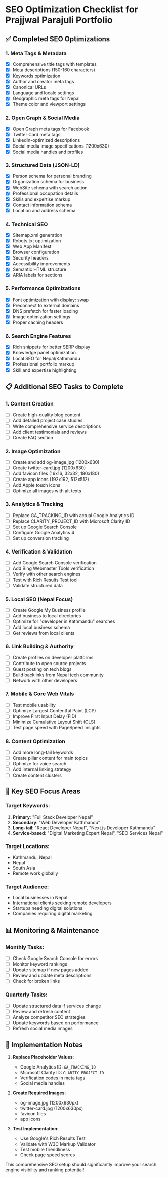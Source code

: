 # SEO Optimization Checklist for Prajjwal Parajuli Portfolio

## ✅ Completed SEO Optimizations

### 1. **Meta Tags & Metadata**
- [x] Comprehensive title tags with templates
- [x] Meta descriptions (150-160 characters)
- [x] Keywords optimization
- [x] Author and creator meta tags
- [x] Canonical URLs
- [x] Language and locale settings
- [x] Geographic meta tags for Nepal
- [x] Theme color and viewport settings

### 2. **Open Graph & Social Media**
- [x] Open Graph meta tags for Facebook
- [x] Twitter Card meta tags
- [x] LinkedIn-optimized descriptions
- [x] Social media image specifications (1200x630)
- [x] Social media handles and profiles

### 3. **Structured Data (JSON-LD)**
- [x] Person schema for personal branding
- [x] Organization schema for business
- [x] WebSite schema with search action
- [x] Professional occupation details
- [x] Skills and expertise markup
- [x] Contact information schema
- [x] Location and address schema

### 4. **Technical SEO**
- [x] Sitemap.xml generation
- [x] Robots.txt optimization
- [x] Web App Manifest
- [x] Browser configuration
- [x] Security headers
- [x] Accessibility improvements
- [x] Semantic HTML structure
- [x] ARIA labels for sections

### 5. **Performance Optimizations**
- [x] Font optimization with display: swap
- [x] Preconnect to external domains
- [x] DNS prefetch for faster loading
- [x] Image optimization settings
- [x] Proper caching headers

### 6. **Search Engine Features**
- [x] Rich snippets for better SERP display
- [x] Knowledge panel optimization
- [x] Local SEO for Nepal/Kathmandu
- [x] Professional portfolio markup
- [x] Skill and expertise highlighting

## 📋 Additional SEO Tasks to Complete

### 1. **Content Creation**
- [ ] Create high-quality blog content
- [ ] Add detailed project case studies
- [ ] Write comprehensive service descriptions
- [ ] Add client testimonials and reviews
- [ ] Create FAQ section

### 2. **Image Optimization**
- [ ] Create and add og-image.jpg (1200x630)
- [ ] Create twitter-card.jpg (1200x630)
- [ ] Add favicon files (16x16, 32x32, 180x180)
- [ ] Create app icons (192x192, 512x512)
- [ ] Add Apple touch icons
- [ ] Optimize all images with alt texts

### 3. **Analytics & Tracking**
- [ ] Replace GA_TRACKING_ID with actual Google Analytics ID
- [ ] Replace CLARITY_PROJECT_ID with Microsoft Clarity ID
- [ ] Set up Google Search Console
- [ ] Configure Google Analytics 4
- [ ] Set up conversion tracking

### 4. **Verification & Validation**
- [ ] Add Google Search Console verification
- [ ] Add Bing Webmaster Tools verification
- [ ] Verify with other search engines
- [ ] Test with Rich Results Test tool
- [ ] Validate structured data

### 5. **Local SEO (Nepal Focus)**
- [ ] Create Google My Business profile
- [ ] Add business to local directories
- [ ] Optimize for "developer in Kathmandu" searches
- [ ] Add local business schema
- [ ] Get reviews from local clients

### 6. **Link Building & Authority**
- [ ] Create profiles on developer platforms
- [ ] Contribute to open source projects
- [ ] Guest posting on tech blogs
- [ ] Build backlinks from Nepal tech community
- [ ] Network with other developers

### 7. **Mobile & Core Web Vitals**
- [ ] Test mobile usability
- [ ] Optimize Largest Contentful Paint (LCP)
- [ ] Improve First Input Delay (FID)
- [ ] Minimize Cumulative Layout Shift (CLS)
- [ ] Test page speed with PageSpeed Insights

### 8. **Content Optimization**
- [ ] Add more long-tail keywords
- [ ] Create pillar content for main topics
- [ ] Optimize for voice search
- [ ] Add internal linking strategy
- [ ] Create content clusters

## 🎯 Key SEO Focus Areas

### Target Keywords:
1. **Primary**: "Full Stack Developer Nepal"
2. **Secondary**: "Web Developer Kathmandu"
3. **Long-tail**: "React Developer Nepal", "Next.js Developer Kathmandu"
4. **Service-based**: "Digital Marketing Expert Nepal", "SEO Services Nepal"

### Target Locations:
- Kathmandu, Nepal
- Nepal
- South Asia
- Remote work globally

### Target Audience:
- Local businesses in Nepal
- International clients seeking remote developers
- Startups needing digital solutions
- Companies requiring digital marketing

## 📊 Monitoring & Maintenance

### Monthly Tasks:
- [ ] Check Google Search Console for errors
- [ ] Monitor keyword rankings
- [ ] Update sitemap if new pages added
- [ ] Review and update meta descriptions
- [ ] Check for broken links

### Quarterly Tasks:
- [ ] Update structured data if services change
- [ ] Review and refresh content
- [ ] Analyze competitor SEO strategies
- [ ] Update keywords based on performance
- [ ] Refresh social media images

## 🔧 Implementation Notes

1. **Replace Placeholder Values**:
   - Google Analytics ID: `GA_TRACKING_ID`
   - Microsoft Clarity ID: `CLARITY_PROJECT_ID`
   - Verification codes in meta tags
   - Social media handles

2. **Create Required Images**:
   - og-image.jpg (1200x630px)
   - twitter-card.jpg (1200x630px)
   - favicon files
   - app icons

3. **Test Implementation**:
   - Use Google's Rich Results Test
   - Validate with W3C Markup Validator
   - Test mobile friendliness
   - Check page speed scores

This comprehensive SEO setup should significantly improve your search engine visibility and ranking potential!